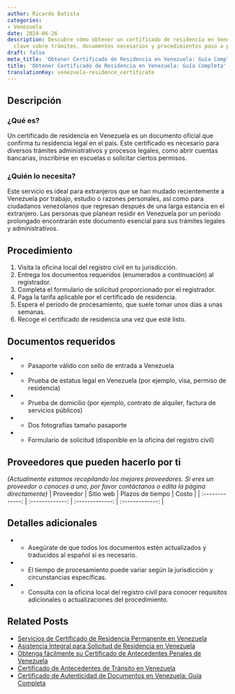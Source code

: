 ```yaml
---
author: Ricardo Batista
categories:
- Venezuela
date: 2024-06-26
description: Descubre cómo obtener un certificado de residencia en Venezuela. Información
  clave sobre trámites, documentos necesarios y procedimientos paso a paso.
draft: false
meta_title: 'Obtener Certificado de Residencia en Venezuela: Guía Completa'
title: 'Obtener Certificado de Residencia en Venezuela: Guía Completa'
translationKey: venezuela-residence_certificate
---
```



## Descripción
### ¿Qué es?
Un certificado de residencia en Venezuela es un documento oficial que confirma tu residencia legal en el país. Este certificado es necesario para diversos trámites administrativos y procesos legales, como abrir cuentas bancarias, inscribirse en escuelas o solicitar ciertos permisos.

### ¿Quién lo necesita?
Este servicio es ideal para extranjeros que se han mudado recientemente a Venezuela por trabajo, estudio o razones personales, así como para ciudadanos venezolanos que regresan después de una larga estancia en el extranjero. Las personas que planean residir en Venezuela por un período prolongado encontrarán este documento esencial para sus trámites legales y administrativos.

## Procedimiento

1. Visita la oficina local del registro civil en tu jurisdicción.
2. Entrega los documentos requeridos (enumerados a continuación) al registrador.
3. Completa el formulario de solicitud proporcionado por el registrador.
4. Paga la tarifa aplicable por el certificado de residencia.
5. Espera el período de procesamiento, que suele tomar unos días a unas semanas.
6. Recoge el certificado de residencia una vez que esté listo.

## Documentos requeridos

- * Pasaporte válido con sello de entrada a Venezuela
- * Prueba de estatus legal en Venezuela (por ejemplo, visa, permiso de residencia)
- * Prueba de domicilio (por ejemplo, contrato de alquiler, factura de servicios públicos)
- * Dos fotografías tamaño pasaporte
- * Formulario de solicitud (disponible en la oficina del registro civil)

## Proveedores que pueden hacerlo por ti
_(Actualmente estamos recopilando los mejores proveedores. Si eres un proveedor o conoces a uno, por favor contáctanos o edita la página directamente)_
| Proveedor       |     Sitio web    |    Plazos de tiempo    |       Costo      |
| :-------------: | :-------------: |  :-------------:        | :-------------: |

## Detalles adicionales

- * Asegúrate de que todos los documentos estén actualizados y traducidos al español si es necesario.
- * El tiempo de procesamiento puede variar según la jurisdicción y circunstancias específicas.
- * Consulta con la oficina local del registro civil para conocer requisitos adicionales o actualizaciones del procedimiento.


## Related Posts

- [Servicios de Certificado de Residencia Permanente en Venezuela](https://tramitit.com/es/guides/venezuela/certificado_de_residencia_permanente/)
- [Asistencia Integral para Solicitud de Residencia en Venezuela](https://tramitit.com/es/guides/venezuela/solicitud_de_residencia/)
- [Obtenga fácilmente su Certificado de Antecedentes Penales de Venezuela](https://tramitit.com/es/guides/venezuela/certificado_de_antecedentes_penales/)
- [Certificado de Antecedentes de Tránsito en Venezuela](https://tramitit.com/es/guides/venezuela/certificado_de_antecedentes_de_tránsito/)
- [Certificado de Autenticidad de Documentos en Venezuela: Guía Completa](https://tramitit.com/es/guides/venezuela/certificado_de_autenticidad_de_documentos/)